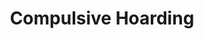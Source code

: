 ---
layout: "project"
title: "Compulsive Hoarding"
permalink: "/compulsive-hoarding/"

video: "https://www.youtube.com/embed/WRfuEz0BRK4"


sections:
    -   contents:
            -   text: "Compulsive Hoarding is a serious game that utilizes the inherently immersive nature of VR to support the treatment of hoarding disorders. The game has the patient clean a cluttered apartment piece by piece to slowly accustom them to letting go of their hoarded belongings in a safe and controlled environment. The entire process can be monitored by their psychologist through a separate interface, which lets them adjust various settings."

            -   text: "Compulsive Hoarding was developed as part of a group project consisting of seven students, in collaboration with four psychologists from the Psychotherapeutic Health Center in Munich. The goal of the project was to develop a tool that can effectively aid a psychologist through the therapy of their patient."

    -   heading: "What was my role?"
        contents:
            -   text: "While I'm usually involved in the programming-related aspects, I chose a more artistic role in creating the models and parts of the environment in this project. I did this primarily because I wanted to improve in these fields at the time, but also because I was one of the few members on the team that was confident enough in their modeling knowledge to work on these parts. Having said that, I still ended up having a significant hand in other areas, such as the design and quality assurance of the game. Some of these include:"
                bullets:
                    -   text: "<b>Creation of models:</b> Thanks to my artist role, I got to work on many of the game's assets. That includes all of the outside terrain, most of the furniture, and about half of the items that fill the rooms. Apart from allowing me to achieve my goal of getting better at asset creation, I got to familiarize myself more with the purely artistic aspects of game development and formed a better understanding of how I can improve my code in the future to ease the load on the artist side."
                        style: "disc"

                    -   text: "<b>Research into immersion:</b> Since compulsive hoarding was part of a serious games lecture, we were additionally tasked with writing a paper on a game-related topic. The topic I chose was immersion in games, as I had been fascinated by it for ages, and the paper was the perfect opportunity to do some deeper research on it. I completed most of the paper in the earlier stages of the project and, as such, was more or less the go-to person when any question regarding immersion emerged."
                        style: "disc"

                    -   text: "<b>Debugging game systems:</b> I usually finished all of my tasks early, which allowed me to take on additional tasks. These tasks involved testing already-implemented mechanics and checking the game for any issues that might have been overlooked. This helped uncover some major performance issues in regards to collisions and enhanced the overall game experience."
                        style: "disc"

                    -   text: "<b>Working with external stakeholders:</b> Another major part of the project involved working together with a group of psychologists to include wished-for features. Working with them and incorporating their knowledge and feedback into the game's design was an interesting and valuable experience that ensured that the game's mechanics had the intended effect on patients."
                        style: "disc"

                    -   text: "<b>Project management with Scrum:</b> To support the management of the project, we utilized Scrum throughout the entirety of its duration. Having used it on multiple projects before, it was easy to incorporate into my workflow. It ended up helping me immensely in managing the time I spent on creating certain assets and assisted me in prioritizing important tasks during each stage of the project."
                        style: "disc"
                        


links:
    -   name: "github"
        url: "https://github.com/DennisVidal/compulsive-hoarding"
        icon: "fab fa-github"

release: "August 2021"

engine:
    name: "Unity"

languages:
    -   name: "C#"

roles:
    - "Designer"
    - "Artist"
    - "QA"

tools:
    -   name: "Visual Studio"
    -   name: "Blender"
    -   name: "Gimp"

screenshots:
    - "/images/compulsive-hoarding/compulsive-hoarding-1.jpg"
    - "/images/compulsive-hoarding/compulsive-hoarding-2.jpg"
    - "/images/compulsive-hoarding/compulsive-hoarding-3.jpg"
    - "/images/compulsive-hoarding/compulsive-hoarding-4.jpg"
---